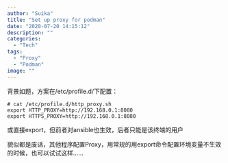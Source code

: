 ```yaml
---
author: "Suika"
title: "Set up proxy for podman"
date: "2020-07-20 14:15:12"
description: ""
categories: 
  - "Tech"
tags: 
  - "Proxy"
  - "Podman"
image: ""
---
```


背景如题，方案在/etc/profile.d/下配置：
```
# cat /etc/profile.d/http_proxy.sh
export HTTP_PROXY=http://192.168.0.1:8080
export HTTPS_PROXY=http://192.168.0.1:8080
```
或直接export，但前者对ansible也生效，后者只能是该终端的用户

貌似都是废话，其他程序配置Proxy，用常规的用export命令配置环境变量不生效的时候，也可以试试这样……